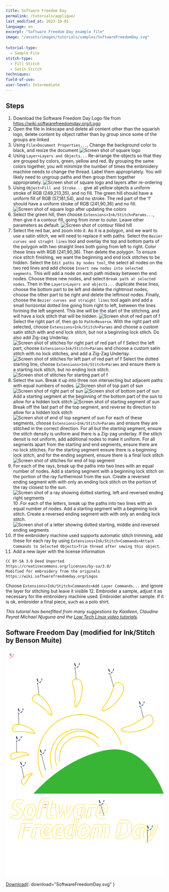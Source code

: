 ```yaml
---
title: Software Freedom Day
permalink: /tutorials/applique/
last_modified_at: 2023-10-01
language: en
excerpt: "Software Freedom Day example file"
image: "/assets/images/tutorials/samples/SoftwareFreedomDay.svg"

tutorial-type:
  - Sample File
stitch-type: 
  - Fill Stitch
  - Satin Stitch
techniques:
field-of-use:
user-level: Intermediate
---
```

## Steps

1. Download the Software Freedom Day Logo file from https://wiki.softwarefreedomday.org/Logo
2. Open the file in Inkscape and delete all content other than the squarish logo, delete content by object rather than by group since some of the groups are linked
3. Using `File>Document Properties...`, Change the background color to black, and resize the document
![Screen shot of square logo](/assests/images/tutorials/software-freedom-day/SFDTutorial1.png)
4. Using `Layer>Layers and Objects...` Re-arrange the objects so that they are grouped by colors, green, yellow and red. By grouping the same colors together, you will minimize the number of times the embroidery machine needs to change the thread. Label them appropriately.  You will likely need to ungroup paths and then group them together appropriately.
![Screen shot of square logo and layers after re-ordering](/assests/images/tutorials/software-freedom-day/SFDTutorial2.png)
5. Using `Object>Fill and Stroke...` give all yellow objects a uniform stroke of RGB
(249,213,35), and no fill. The green hill should have a uniform fill of RGB
(57,181,54), and no stroke. The red part of the 'f' should have a uniform stroke of
RGB (241,90,36) and no fill.
![Screen shot of square logo after updating the colors](/assests/images/tutorials/software-freedom-day/SFDTutorial3.png)
6. Select the green hill, then choose `Extensions>Ink/Stitch>Params...`, then give it
a contour fill, going from inner to outer. Leave other parameters as default.
![Screen shot of contour filled hill](/assests/images/tutorials/software-freedom-day/SFDTutorial4.png)
7. Select the red bar, and zoom into it.  As it is a polygon, and we want to use
a satin stitch, we will need to replace it with paths.  Select the 
`Bezier curves and straght lines` tool and overlay the top and bottom parts of
the polygon with two straight lines both going from left to right. Color these lines
with RGB (241,90,36). Then delete the polygon.  To ensure nice stitch finishing,
we want the beginning and end lock stitches to be hidden. Select the
`Edit paths by nodes tool`, the select all nodes on the two red lines and add
choose `Insert new nodes into selected segments`.  This will add a node on each
path midway between the end nodes.  Choose these new nodes, and select
`Break path at selected nodes`. Then in the `Layers>Layers and objects...`
duplicate these lines, choose the bottom part to be left and delete the rightmost nodes,
choose the other part to be right and delete the leftmost nodes. Finally,
choose the `Bezier curves and straight lines` tool again and add a small horizontal
dotted line going from right to left, between the lines forming the left segment.
This line will be the start of the stitching, and will have a lock stitch that will
be hidden.
![Screen shot of red part of f](/assests/images/tutorials/software-freedom-day/SFDTutorial5.png)
Select the right part of, then go to `Path>Reverse`.  With the right part still
selected, choose `Extensions>Ink/Stitch>Params` and choose a custom satin stitch with
and end lock stitch, but not a beginning lock stitch. Do also add Zig-zag Underlay.
![Screen shot of stitches for right part of red part of f](/assests/images/tutorials/software-freedom-day/SFDTutorial6.png)
Select the left part, choose `Extensions>Ink/Stitch>Params` and choose a custom
satin stitch with no lock stitches, and add a Zig-Zag Underlay.
![Screen shot of stitches for left part of red part of f](/assests/images/tutorials/software-freedom-day/SFDTutorial7.png)
Select the dotted starting line, choose `Extensions>Ink/Stitch>Params` and
ensure there is a starting lock stitch, but no ending lock stitch.
![Screen shot of stitches for starting part of f](/assests/images/tutorials/software-freedom-day/SFDTutorial8.png)
8. Select the sun.  Break it up into three non intersecting but adjacent paths with
equal numbers of nodes.
![Screen shot of top part of sun](/assests/images/tutorials/software-freedom-day/SFDTutorial9.png)
![Screen shot of right part of sun](/assests/images/tutorials/software-freedom-day/SFDTutorial10.png)
![Screen shot of bottom part of sun](/assests/images/tutorials/software-freedom-day/SFDTutorial11.png)
Add a starting segment at the beginning of the bottom part of the sun to
allow for a hidden lock stitch
![Screen shot of starting segment of sun](/assests/images/tutorials/software-freedom-day/SFDTutorial12.png)
Break off the last part of the top segment, and reverse its direction to
allow for a hidden lock stitch
![Screen shot of end of top segment of sun](/assests/images/tutorials/software-freedom-day/SFDTutorial13.png)
For each of these segments, choose `Extensions>Ink/Stitch>Params` and ensure they
are stitched in the correct direction. For all but the starting segment, ensure the
stitch density is uniform and there is a Zig-zag underlay. If the stitch densit is
not uniform, add additional nodes to make it uniform. For all segments apart
from the starting and end segments, ensure there are no lock stitches.  For the
starting segment ensure there is a beginning lock stitch, and for the ending
segment, ensure there is a final lock stitch
![Screen shot of stitches for end of top segment](/assests/images/tutorials/software-freedom-day/SFDTutorial14.png)
9. For each of the rays, break up the paths into two lines with an equal number of
nodes.  Add a starting segment with a beginning lock stitch on the portion of the
ray furthermost from the sun. Create a reversed ending segment with with only an
ending lock stitch on the portion of the ray closest to the sun.
![Screen shot of a ray showing dotted starting, left and reversed ending right segments](/assests/images/tutorials/software-freedom-day/SFDTutorial15.png)
10 .For each of the letters, break up the paths into two lines with an equal number of
nodes.  Add a starting segment with a beginning lock stitch. Create a reversed ending
segment with with only an ending lock stitch.
![Screen shot of a letter showing dotted starting, middle and reversed ending segments](/assests/images/tutorials/software-freedom-day/SFDTutorial16.png)
11. If the embroidery machine used supports automatic stitch trimming, add these
for each ray by using `Extensions>Ink/Stitch>Commands>Attach Commands to Selected Objects>Trim thread after sewing this object`.
12. Add a new layer with the license information
```
CC BY-SA 3.0 Deed Unported
https://creativecommons.org/licenses/by-sa/3.0/
Modified for embroidery from the originals
https://wiki.softwarefreedomday.org/Logos
```
Choose `Extensions>Ink/Stitch>Commands>Add Layer Commands...` and ignore the layer for stitching but leave it visible
12. Embroider a sample, adjust it as necessary for the embroidery
machine used. Embroider another sample. If it is ok, embroider a
final piece, such as a polo shirt.

*This tutorial has benefitted from many suggestions by Kaalleen, Claudine Peyrat
Michael Njuguna and the [Low Tech Linux video tutorials](https://www.youtube.com/playlist?list=PLq0WwZBpw-4Hfq8V_I_eptPWQBDJ93jNE).*

## Software Freedom Day (modified for Ink/Stitch by Benson Muite)

![Software Freedom Day logo](/assets/images/tutorials/samples/SoftwareFreedomDay.svg)

[Download](/assets/images/tutorials/samples/SoftwareFreedomDay.svg){: download="SoftwareFreedomDay.svg" }
